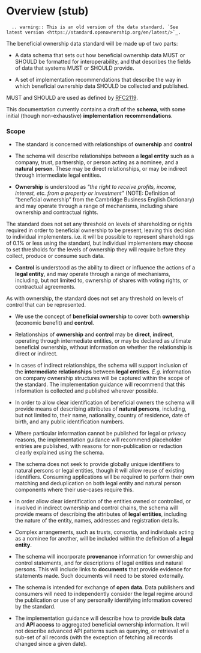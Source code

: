Overview (stub)
========


```eval_rst
  .. warning:: This is an old version of the data standard. `See latest version <https://standard.openownership.org/en/latest/>`_.
```


The beneficial ownership data standard will be made up of two parts:

* A data schema that sets out how beneficial ownership data MUST or SHOULD be formatted for interoperability, and that describes the fields of data that systems MUST or SHOULD provide. 

* A set of implementation recommendations that describe the way in which beneficial ownership data SHOULD be collected and published. 

MUST and SHOULD are used as defined by [RFC2119](https://tools.ietf.org/html/rfc2119).

This documentation currently contains a draft of the **schema**, with some initial (though non-exhaustive) **implementation recommendations**.

### Scope

* The standard is concerned with relationships of **ownership** and **control**

* The schema will describe relationships between a **legal entity** such as a company, trust, partnership, or person acting as a nominee, and a **natural person**. These may be direct relationships, or may be indirect through intermediate legal entities. 

* **Ownership** is understood as *"the right to receive profits, income, interest, etc. from a property or investment"* (NOTE:  Definition of “beneficial ownership” from the Cambridge Business English Dictionary) and may operate through a range of mechanisms, including share ownership and contractual rights. 

The standard does not set any threshold on levels of shareholding or rights required in order to beneficial ownership to be present, leaving this decision to individual implementers. i.e. it will be possible to represent shareholdings of 0.1% or less using the standard, but individual implementers may choose to set thresholds for the levels of ownership they will require before they collect, produce or consume such data.  

* **Control** is understood as the ability to direct or influence the actions of a **legal entity**, and may operate through a range of mechanisms, including, but not limited to, ownership of shares with voting rights, or contractual agreements. 

As with ownership, the standard does not set any threshold on levels of control that can be represented. 

* We use the concept of **beneficial ownership** to cover both **ownership** (economic benefit) and **control**. 

* Relationships of **ownership** and **control** may be **direct**, **indirect**, operating through intermediate entities, or may be declared as ultimate beneficial ownership, without information on whether the relationship is direct or indirect. 

* In cases of indirect relationships, the schema will support inclusion of the **intermediate relationships** between **legal entities**. *E.g.* information on company ownership structures will be captured within the scope of the standard. The implementation guidance will recommend that this information is collected and published wherever possible. 

* In order to allow clear identification of beneficial owners the schema will provide means of describing attributes of **natural persons**, including, but not limited to, their name, nationality, country of residence, date of birth, and any public identification numbers. 

* Where particular information cannot be published for legal or privacy reasons, the implementation guidance will recommend placeholder entries are published, with reasons for non-publication or redaction clearly explained using the schema. 

* The schema does not seek to provide globally unique identifiers to natural persons or legal entities, though it will allow reuse of existing identifiers. Consuming applications will be required to perform their own matching and deduplication on both legal entity and natural person components where their use-cases require this.  

* In order allow clear identification of the entities owned or controlled, or involved in indirect ownership and control chains, the schema will provide means of describing the attributes of **legal entities**, including the nature of the entity, names, addresses and registration details. 

* Complex arrangements, such as trusts, consortia, and individuals acting as a nominee for another, will be included within the definition of a **legal entity**. 

* The schema will incorporate **provenance** information for ownership and control statements, and for descriptions of legal entities and natural persons. This will include links to **documents** that provide evidence for statements made. Such documents will need to be stored externally. 

* The schema is intended for exchange of **open data**. Data publishers and consumers will need to independently consider the legal regime around the publication or use of any personally identifying information covered by the standard. 

* The implementation guidance will describe how to provide **bulk data** and **API access** to aggregated beneficial ownership information. It will not describe advanced API patterns such as querying, or retrieval of a sub-set of all records (with the exception of fetching all records changed since a given date). 